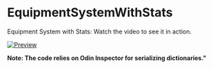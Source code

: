 # EquipmentSystemWithStats
Equipment System with Stats: Watch the video to see it in action.


[![Preview](https://img.youtube.com/vi/Z561MFIQ9kw/0.jpg)](https://www.youtube.com/watch?v=Z561MFIQ9kw)


**Note: The code relies on Odin Inspector for serializing dictionaries."**

